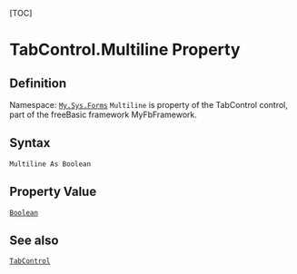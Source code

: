 [TOC]
# TabControl.Multiline Property

## Definition
Namespace: [`My.Sys.Forms`](My.Sys.Forms.md)
`Multiline` is property of the TabControl control, part of the freeBasic framework MyFbFramework.
## Syntax
```freeBasic
Multiline As Boolean
```
## Property Value
[`Boolean`]("https://www.freebasic.net/wiki/KeyPgBoolean")
## See also
[`TabControl`](TabControl.md)
